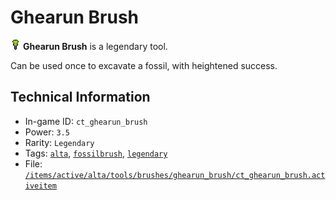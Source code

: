 # Ghearun Brush

<img src="https://raw.githubusercontent.com/Ceterai/Enternia/main/items/active/alta/tools/brushes/ghearun_brush/icon.png" alt="Ghearun Brush icon" loading="lazy" height="16px" width="auto" /> **Ghearun Brush** is a legendary tool.

Can be used once to excavate a fossil, with heightened success.

## Technical Information

- In-game ID: `ct_ghearun_brush`
- Power: `3.5`
- Rarity: `Legendary`
- Tags: [`alta`](https://ceterai.github.io/MyEnternia/Wiki/Tags/Alta), [`fossilbrush`](https://ceterai.github.io/MyEnternia/Wiki/Tags/Fossilbrush), [`legendary`](https://ceterai.github.io/MyEnternia/Wiki/Tags/Legendary)
- File: [`/items/active/alta/tools/brushes/ghearun_brush/ct_ghearun_brush.activeitem`](https://github.com/Ceterai/Enternia/blob/main/items/active/alta/tools/brushes/ghearun_brush/ct_ghearun_brush.activeitem)
